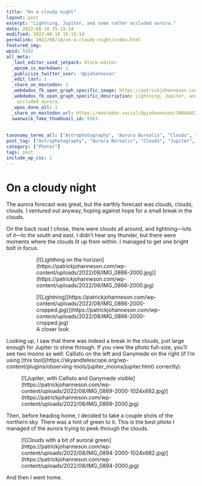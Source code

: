 ```yaml
---
title: "On a cloudy night"
layout: post
excerpt: "Lightning, Jupiter, and some rather occluded aurora."
date: 2022-08-18 15:15:14
modified: 2022-08-18 15:15:14
permalink: 2022/08/18/on-a-cloudy-night/index.html
featured_img: 
wpid: 5562
all_meta: 
  _last_editor_used_jetpack: block-editor
  _wpcom_is_markdown: 1
  _publicize_twitter_user: '@pjohanneson'
  _edit_last: 1
  _share_on_mastodon: 1
  _webdados_fb_open_graph_specific_image: https://patrickjohanneson.com/wp-content/uploads/2022/08/IMG_0869-2000.jpg
  _webdados_fb_open_graph_specific_description: Lightning, Jupiter, and some rather
    occluded aurora.
  _wpas_done_all: 1
  _share_on_mastodon_url: https://mastodon.social/@pjohanneson/108844529771086766
  swanwick_fake_thumbnail_id: 5563
  
  
taxonomy_terms_all: ["Astrophotography", "Aurora Borealis", "Clouds", "Jupiter", "Lightning", "Photos"]
post_tag: ["Astrophotography", "Aurora Borealis", "Clouds", "Jupiter", "Lightning"]
category: ["Photos"]
tags: post
include_wp_css: 1
---
```


# On a cloudy night

The aurora forecast was great, but the earthly forecast was clouds, clouds, clouds. I ventured out anyway, hoping against hope for a small break in the clouds.

On the back road I chose, there were clouds all around, and lightning—lots of it—to the south and east. I didn’t hear any thunder, but there were moments where the clouds lit up from within. I managed to get one bright bolt in focus.

<figure class="is-layout-flex wp-block-gallery-198 wp-block-gallery has-nested-images columns-default is-cropped"><figure class="wp-block-image size-large">[![Lighthing on the horizon](https://patrickjohanneson.com/wp-content/uploads/2022/08/IMG_0866-2000.jpg)](https://patrickjohanneson.com/wp-content/uploads/2022/08/IMG_0866-2000.jpg)</figure><figure class="wp-block-image size-large">[![Lightning](https://patrickjohanneson.com/wp-content/uploads/2022/08/IMG_0866-2000-cropped.jpg)](https://patrickjohanneson.com/wp-content/uploads/2022/08/IMG_0866-2000-cropped.jpg)<figcaption>A closer look</figcaption></figure></figure>Looking up, I saw that there was indeed a break in the clouds, just large enough for Jupiter to shine through. If you view the photo full-size, you’ll see two moons as well: Callisto on the left and Ganymede on the right (if I’m using [this tool](https://skyandtelescope.org/wp-content/plugins/observing-tools/jupiter_moons/jupiter.html) correctly).

<figure class="wp-block-image size-large">[![Jupiter, with Callisto and Ganymede visible](https://patrickjohanneson.com/wp-content/uploads/2022/08/IMG_0869-2000-1024x682.jpg)](https://patrickjohanneson.com/wp-content/uploads/2022/08/IMG_0869-2000.jpg)</figure>Then, before heading home, I decided to take a couple shots of the northern sky. There was a hint of green to it. This is the best photo I managed of the aurora trying to peek through the clouds.

<figure class="wp-block-image size-large">[![Clouds with a bit of auroral green](https://patrickjohanneson.com/wp-content/uploads/2022/08/IMG_0894-2000-1024x682.jpg)](https://patrickjohanneson.com/wp-content/uploads/2022/08/IMG_0894-2000.jpg)</figure>And then I went home.